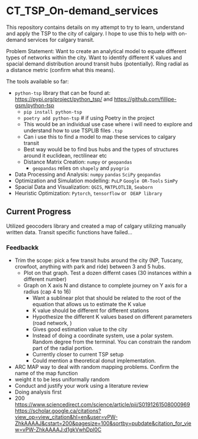 # CT_TSP_On-demand_services

This repository contains details on my attempt to try to learn, understand and apply the TSP to the city of calgary. I hope to use this to help with on-demand services for calgary transit. 

Problem Statement: Want to create an analytical model to equate different types of networks within the city. Want to identify different K values and spacial demand distribution around transit hubs (potentially). Ring radial as a distance metric (confirm what this means).

The tools available so far: 
- `python-tsp` library that can be found at: https://pypi.org/project/python_tsp/ and https://github.com/fillipe-gsm/python-tsp
  - `pip install python-tsp`
  - `poetry add python-tsp`  # if using Poetry in the project
  - This would be an individual use case where i will need to explore and understand how to use TSPLIB files `.tsp`
  - Can i use this to find a model to map these services to calgary transit
  - Best way would be to find bus hubs and the types of structures around it euclidean, rectilinear etc
  - Distance Matrix Creation: `numpy` or `geopandas`
    - `geopandas` relies on `shapely` and `pyogrio`
- Data Processing and Analysis: `numpy` `pandas` `SciPy` `geopandas`
- Optimization and Simulation modelling: `PuLP` `Google OR-Tools` `SimPy`
- Spacial Data and Visualization: `QGIS`, `MATPLOTLIB`, `Seaborn`
- Heuristic Optimization: `Pytorch`, `tensorflow` or ` DEAP library`

## Current Progress
Utilized geocoders library and created a map of calgary utilizing manually written data.
Transit specific functions have failed...

### Feedbackk
- Trim the scope: pick a few transit hubs around the city (NP, Tuscany, crowfoot, anything with park and ride) between 3 and 5 hubs. 
  - Plot on that graph. Test a dozen differnt cases (30 instances within a different number)
  - Graph on X axis N and distance to complete journey on Y axis for a radius (cap 4 to 16)
    - Want a sublinear plot that should be related to the root of the equation that allows us to estimate the K value
    - K value should be different for different stations
    - Hypothesize the different K values based on different parameters (road network, )
    - Gives good estimation value to the city
    - Instead of doing a coordinate system, use a polar system. Random degree from the terminal. You can constrain the random part of the radial portion. 
    - Currently closer to current TSP setup
    - Could mention a theoretical donut implementation.
- ARC MAP way to deal with random mapping problems. Confirm the name of the map function
- weight it to be less uniformally random
- Conduct and justify your work using a literature review
- Doing analysis first
- 200
https://www.sciencedirect.com/science/article/pii/S0191261508000969
https://scholar.google.ca/citations?view_op=view_citation&hl=en&user=vPW-ZhkAAAAJ&cstart=200&pagesize=100&sortby=pubdate&citation_for_view=vPW-ZhkAAAAJ:d1gkVwhDpl0C